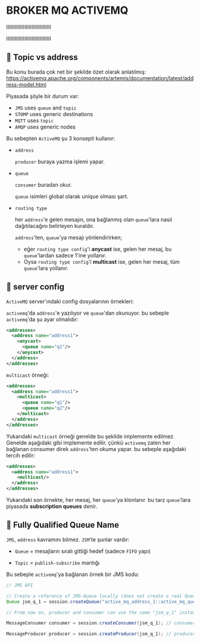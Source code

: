 # BROKER MQ ACTIVEMQ

IIIIIIIIIIIIIIIIIIIIIIIIIIIIIIII

IIIIIIIIIIIIIIIIIIIIIIIIIIIIIIII

## 📌 Topic vs address

Bu konu burada çok net bir şekilde özet olarak anlatılmış: https://activemq.apache.org/components/artemis/documentation/latest/address-model.html

Piyasada şöyle bir durum var:

- `JMS` uses `queue` and `topic`
- `STOMP` uses generic destinations
- `MQTT` uses `topic`
- `AMQP` uses generic nodes

Bu sebepten `ActiveMQ` şu 3 konsepti kullanır:

- `address`

  `producer` buraya yazma işlemi yapar.

- `queue`

  `consumer` buradan okur.

  `queue` isimleri global olarak unique olması şart.

- `routing type`

  her `address`'e gelen mesajın, ona bağlanmış olan `queue`'lara nasıl dağıtılacağını belirleyen kuraldır.

  `address`'ten, `queue`'ya mesajı yönlendirirken;
  - eğer `routing type config`'i __anycast__ ise, gelen her mesaj, bu `queue`'lardan sadece 1'ine yollanır.
  - Oysa `routing type config`'i __multicast__ ise, gelen her mesaj, tüm `queue`'lara yollanır.

## 📌 server config

`ActiveMQ` server'ındaki config dosyalarının örnekleri:

`activemq`'da `address`'e yazılıyor ve `queue`'dan okunuyor. bu sebeple `activemq`'da şu ayar olmalıdır:

```xml
<addresses>
  <address name="address1">
    <anycast>
      <queue name="q1"/>
    </anycast>
  </address>
</addresses>
```

`multicast` örneği:

```xml
<addresses>
  <address name="address1">
    <multicast>
      <queue name="q1"/>
      <queue name="q2"/>
    </multicast>
  </address>
</addresses>
```

Yukarıdaki `multicast` örneği genelde bu şekilde implemente edilmez. Genelde aşağıdaki gibi implemente edilir. çünkü `activemq` zaten her bağlanan consumer direk `address`'ten okuma yapar. bu sebeple aşağıdaki tercih edilir:

```xml
<addresses>
  <address name="address1">
    <multicast/>
  </address>
</addresses>
```

Yukarıdaki son örnekte, her mesaj, her `queue`'ya klonlanır. bu tarz `queue`'lara piyasada __subscription queues__ denir.

## 📌 Fully Qualified Queue Name

`JMS`, `address` kavramını bilmez. `JSM`'te şunlar vardır:

- `Queue` = mesajların sıralı gittiği hedef (sadece `FIFO` yapı)

- `Topic` = `publish-subscribe` mantığı

Bu sebeple `activemq`'ya bağlanan örnek bir JMS kodu:

```java
// JMS API

// Create a reference of JMS-Queue locally (does not create a real Queue on remote/broker).
Queue jsm_q_1 = session.createQueue("active_mq_address_1::active_mq_queue_1"); // This string name is "Fully Qualified Queue Name".

// From now on, producer and consumer can use the same "jsm_q_1" instance:

MessageConsumer consumer = session.createConsumer(jsm_q_1); // consumer use only "active_mq_queue_1" behind the scenes.

MessageProducer producer = session.createProducer(jsm_q_1); // producer use only "active_mq_address_1" behind the scenes.
```
